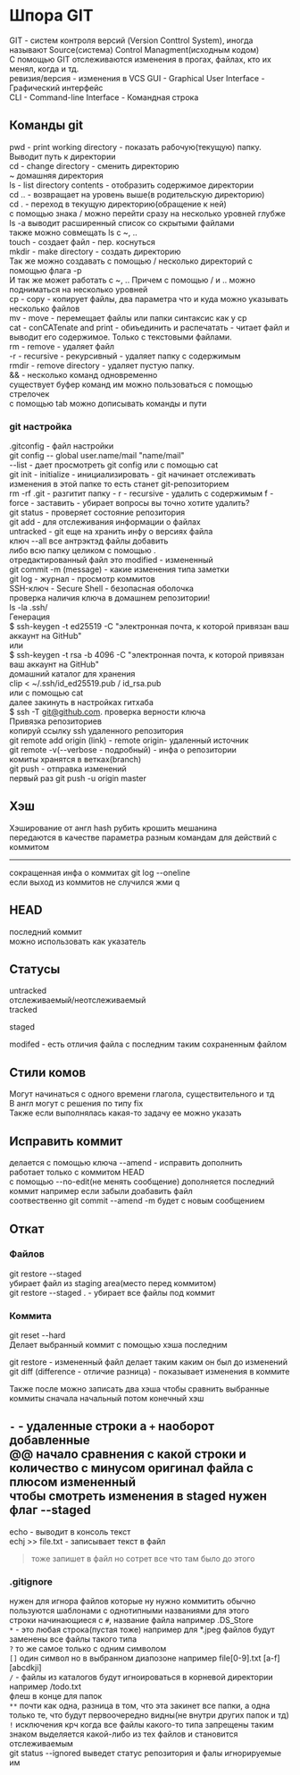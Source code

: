 # Шпора GIT
GIT - систем контроля версий (Version Conttrol System), иногда называют Source(система) Control Managment(исходным кодом)  
С помощью GIT отслеживаются изменения в прогах, файлах, кто их менял, когда и тд.  
ревизия/версия - изменения в VCS
GUI - Graphical User Interface - Графический интерфейс  
CLI - Command-line Interface - Командная строка  
## Команды git  
pwd - print working directory - показать рабочую(текущую) папку. Выводит путь к директории  
cd - change directory - сменить директорию  
~ домашняя директория  
ls - list directory contents - отобразить содержимое директории  
cd .. - возвращает на уровень выше(в родительскую директорию)  
cd . - переход в текущую директорию(обращение к ней)  
с помощью знака / можно перейти сразу на несколько уровней глубже  
ls -a выводит расширенный список со скрытыми файлами  
также можно совмещать ls с ~, ..  
touch - создает файл - пер. коснуться  
mkdir - make directory - создать директорию  
Так же можно создавать с помощью / несколько директорий с помощью флага -p  
И так же может работать с ~, .. Причем с помощью / и .. можно подниматься на несколько уровней  
cp - copy - копирует файлы, два параметра что и куда можно указывать несколько файлов  
mv - move - перемещает файлы или папки синтаксис как у cp  
cat - conCATenate and print - обиъединить и распечатать - читает файл и выводит его содержимое. Только с текстовыми файлами.  
rm - remove - удаляет файл  
-r - recursive - рекурсивный - удаляет папку с содержимым  
rmdir - remove directory - удаляет пустую папку.  
&& - несколько команд одновременно  
существует буфер команд им можно пользоваться с помощью стрелочек  
с помощью tab можно дописывать команды и пути  
### git настройка  
.gitconfig - файл настройки  
git config -- global user.name/mail "name/mail"  
--list - дает просмотреть git config или с помощью cat  
git init - initialize - инициализировать - git  начинает отслеживать изменения в этой папке то есть станет git-репозиторием  
rm -rf .git - разгитит папку - r - recursive - удалить с содержимым f - force - заставить - убирает вопросы вы точно хотите удалить?  
git status - проверяет состояние репозитория  
git add - для отслеживания информации о файлах  
untracked - git еще на хранить инфу о версиях файла  
ключ --all все антрэктэд файлы добавить  
либо всю папку целиком с помощью .  
отредактированный файл это modified - измененный  
git commit -m (message) - какие изменения типа заметки  
git log - журнал - просмотр коммитов  
SSH-ключ - Secure Shell - безопасная оболочка  
проверка наличия ключа в домашнем репозитории!  
ls -la .ssh/  
Генерация  
$ ssh-keygen -t ed25519 -C "электронная почта, к которой привязан ваш аккаунт на GitHub"  
или  
$ ssh-keygen -t rsa -b 4096 -C "электронная почта, к которой привязан ваш аккаунт на GitHub"  
домашний каталог для хранения  
clip < ~/.ssh/id_ed25519.pub / id_rsa.pub  
или с помощью cat  
 далее закинуть в настройках гитхаба  
$ ssh -T git@github.com. проверка верности ключа  
Привязка репозиториев  
копируй ссылку ssh удаленного репозитория  
git remote add origin (link) - remote origin- удаленный источник  
 git remote -v(--verbose - подробный) - инфа о репозитории  
комиты хранятся в ветках(branch)  
git push - отправка изменений  
первый раз git push -u origin master  
## Хэш

Хэширование от англ hash рубить крошить мешанина  
передаются в качестве параметра разным командам для действий с коммитом

---

сокращенная инфа о коммитах git log --oneline  
если выход из коммитов не случился жми q

## HEAD 

последний коммит  
можно использовать как указатель

## Статусы

untracked  
отслеживаемый/неотслеживаемый  
tracked

staged

modifed - есть отличия файла с последним таким сохраненным файлом

## Стили комов

Могут начинаться с одного времени глагола, существительного и тд  
В англ могут с решения по типу fix  
Также если выполнялась какая-то задачу ее можно указать

## Исправить коммит

делается с помощью ключа --amend - исправить дополнить  
работает только с коммитом HEAD  
с помощью --no-edit(не менять сообщение) дополняется последний коммит например если забыли доабавить файл  
соотвественно git commit --amend -m будет с новым сообщением

## Откат
### Файлов
git restore --staged <file>  
убирает файл из staging area(место перед коммитом)  
git restore --staged . - убирает все файлы под коммит  
### Коммита
git reset --hard <commit hash>  
Делает выбранный коммит с помощью хэша последним

git restore <file> - измененный файл делает таким каким он был до изменений  
git diff (difference - отличие разница) - показывает изменения в коммите

Также после можно записать два хэша чтобы сравнить выбранные коммиты сначала начальный потом конечный хэш

`-` - удаленные строки а `+` наоборот добавленные  
@@ начало сравнения с какой строки и количество с минусом оригинал файла с плюсом измененный  
чтобы смотреть изменения в staged нужен флаг --staged  
---

echo <text> - выводит в консоль текст  
echj <text> >> file.txt - записывает текст в файл  
> тоже запишет в файл но сотрет все что там было до этого  

### .gitignore  
нужен для игнора файлов которые ну нужно коммитить
обычно пользуются шаблонами с однотипными названиями для этого  
строки начинающиеся с `#`, название файла например .DS_Store  
`*` - это любая строка(пустая тоже) например для *.jpeg файлов будут заменены все файлы такого типа  
`?` то же самое только с одним символом  
`[]` один символ но в выбранном диапозоне например file[0-9].txt [a-f] [abcdkji]  
`/` - файлы из каталогов будут игноироваться в корневой директории например /todo.txt  
флеш в конце для папок  
`**` почти как одна, разница в том, что эта закинет все папки, а одна только те, что будут первоочередно видны(не внутри других папок и тд)  
`!` исключения крч когда все файлы какого-то типа запрещены таким знаком выделяется какой-либо из тех файлов и становится отслеживаемым  
git status --ignored выведет статус репозитория и фалы игнорируемые им  

